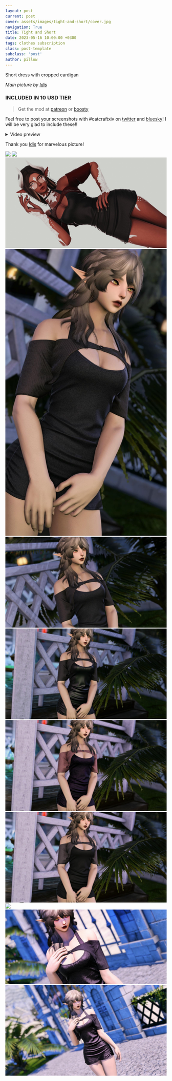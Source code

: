 ```yaml
---
layout: post
current: post
cover: assets/images/tight-and-short/cover.jpg
navigation: True
title: Tight and Short
date: 2023-05-16 10:00:00 +0300
tags: clothes subscription
class: post-template
subclass: 'post'
author: pillow
---
```


Short dress with cropped cardigan

*Main picture by [Idis](https://x.com/idisxiv)*

### INCLUDED IN 10 USD TIER

> Get the mod at [patreon](https://www.patreon.com/posts/tight-short-may-104384791?utm_medium=clipboard_copy&utm_source=copyLink&utm_campaign=postshare_creator&utm_content=join_link) or [boosty](https://boosty.to/miaumori/posts/7094a046-5bf5-42f2-8131-e97c8dccd30e?share=post_link)

Feel free to post your screenshots with #catcraftxiv on [twitter](https://x.com/hashtag/catcraftxiv?src=hashtag_click) and [bluesky](https://bsky.app/hashtag/catcraftxiv)! I will be very glad to include these!!

<details>
  <summary>Video preview</summary>
  <iframe src="https://www.youtube.com/embed/V2YsVmyHrE0" width="720" height="405" frameborder="0" webkitallowfullscreen mozallowfullscreen allowfullscreen></iframe>
</details>

Thank you [Idis](https://x.com/idisxiv) for marvelous picture!

<img src="https://catcraftxiv.github.io/web/assets/img/gallery/ffxiv-dx11-2024-05-16-18-22-15_c.jpg"/>
<img src="https://catcraftxiv.github.io/web/assets/img/gallery/GU4ScdOXAAIC-27.jpg"/>
<img src="assets/images/tight-and-short/cover.jpg"/>
<img src="assets/images/tight-and-short/pic1.jpg"/>
<img src="assets/images/tight-and-short/pic2.jpg"/>
<img src="assets/images/tight-and-short/pic3.jpg"/>
<img src="assets/images/tight-and-short/pic4.jpg"/>
<img src="assets/images/tight-and-short/pic5.jpg"/>
<img src="https://catcraftxiv.github.io/web/assets/img/gallery/Zamira561 (1)_c.jpg"/>
<img src="assets/images/tight-and-short/pic6.jpg"/>
<img src="assets/images/tight-and-short/pic7.jpg"/>
